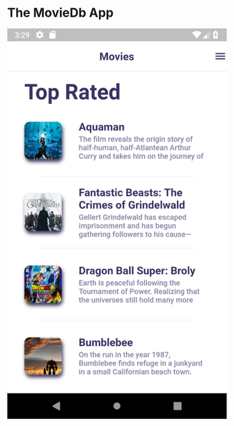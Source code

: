 # The MovieDb App


![alt text](https://github.com/neelpatel6294/themoviedbapp/blob/master/movie1.png)
